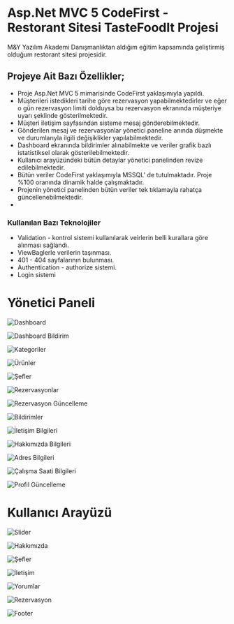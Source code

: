 # Asp.Net MVC 5 CodeFirst - Restorant Sitesi TasteFoodIt Projesi
M&Y Yazılım Akademi Danışmanlıktan aldığım eğitim kapsamında geliştirmiş olduğum restorant sitesi projesidir.
## Projeye Ait Bazı Özellikler;
* Proje Asp.Net MVC 5 mimarisinde CodeFirst yaklaşımıyla yapıldı.
* Müşterileri istedikleri tarihe göre rezervasyon yapabilmektedirler ve eğer o gün rezervasyon limiti dolduysa bu rezervasyon ekranında müşteriye uyarı şeklinde gösterilmektedir.
* Müşteri iletişim sayfasından sisteme mesaj gönderebilmektedir.
* Gönderilen mesaj ve rezervasyonlar yönetici paneline anında düşmekte ve durumlarıyla ilgili değişiklikler yapılabilmektedir.
* Dashboard ekranında bildirimler alınabilmekte ve veriler grafik bazlı istatistiksel olarak gösterilebilmektedir.
* Kullanıcı arayüzündeki bütün detaylar yönetici panelinden revize edilebilmektedir.
* Bütün veriler CodeFirst yaklaşımıyla MSSQL' de tutulmaktadır. Proje %100 oranında dinamik halde çalışmaktadır.
* Projenin yönetici panelinden bütün veriler tek tıklamayla rahatça güncellenebilmektedir.
* 
### Kullanılan Bazı Teknolojiler
* Validation - kontrol sistemi kullanılarak veirlerin belli kurallara göre alınması sağlandı.
* ViewBaglerle verilerin taşınması.
* 401 - 404 sayfalarının bulunması.
* Authentication - authorize sistemi.
* Login sistemi
# Yönetici Paneli
![Dashboard](https://github.com/batuhanyalin/TasteFoodIt/blob/master/TestFoodIt/ScreenShots/dashboard.png?raw=true)

![Dashboard Bildirim](https://github.com/batuhanyalin/TasteFoodIt/blob/master/TestFoodIt/ScreenShots/dashboardnotif.png?raw=true)

![Kategoriler](https://github.com/batuhanyalin/TasteFoodIt/blob/master/TestFoodIt/ScreenShots/categorylist.png?raw=true)

![Ürünler](https://github.com/batuhanyalin/TasteFoodIt/blob/master/TestFoodIt/ScreenShots/productlist.png?raw=true)

![Şefler](https://github.com/batuhanyalin/TasteFoodIt/blob/master/TestFoodIt/ScreenShots/cheflist.png?raw=true)

![Rezervasyonlar](https://github.com/batuhanyalin/TasteFoodIt/blob/master/TestFoodIt/ScreenShots/reservationlist.png?raw=true)

![Rezervasyon Güncelleme](https://github.com/batuhanyalin/TasteFoodIt/blob/master/TestFoodIt/ScreenShots/reservationupdate.png?raw=true)

![Bildirimler](https://github.com/batuhanyalin/TasteFoodIt/blob/master/TestFoodIt/ScreenShots/notificationlist.png?raw=true)

![İletişim Bilgileri](https://github.com/batuhanyalin/TasteFoodIt/blob/master/TestFoodIt/ScreenShots/contactlist.jpg?raw=true)

![Hakkımızda Bilgileri](https://github.com/batuhanyalin/TasteFoodIt/blob/master/TestFoodIt/ScreenShots/aboutlist.png?raw=true)

![Adres Bilgileri](https://github.com/batuhanyalin/TasteFoodIt/blob/master/TestFoodIt/ScreenShots/addresslist.png?raw=true)

![Çalışma Saati Bilgileri](https://github.com/batuhanyalin/TasteFoodIt/blob/master/TestFoodIt/ScreenShots/workhourlist.png?raw=true)

![Profil Güncelleme](https://github.com/batuhanyalin/TasteFoodIt/blob/master/TestFoodIt/ScreenShots/profileupdate.png?raw=true)
# Kullanıcı Arayüzü
![Slider](https://github.com/batuhanyalin/TasteFoodIt/blob/master/TestFoodIt/ScreenShots/slider.png?raw=true)

![Hakkımızda](https://github.com/batuhanyalin/TasteFoodIt/blob/master/TestFoodIt/ScreenShots/about.png?raw=true)

![Şefler](https://github.com/batuhanyalin/TasteFoodIt/blob/master/TestFoodIt/ScreenShots/chef.png?raw=true)

![İletişim](https://github.com/batuhanyalin/TasteFoodIt/blob/master/TestFoodIt/ScreenShots/contact.png?raw=true)

![Yorumlar](https://github.com/batuhanyalin/TasteFoodIt/blob/master/TestFoodIt/ScreenShots/testimonial.png?raw=true)

![Rezervasyon](https://github.com/batuhanyalin/TasteFoodIt/blob/master/TestFoodIt/ScreenShots/reservation.png?raw=true)

![Footer](https://github.com/batuhanyalin/TasteFoodIt/blob/master/TestFoodIt/ScreenShots/footer.png?raw=true)

